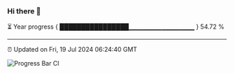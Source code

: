 ### Hi there 👋

⏳ Year progress { ████████████████▁▁▁▁▁▁▁▁▁▁▁▁▁▁ } 54.72 %

---

⏰ Updated on Fri, 19 Jul 2024 06:24:40 GMT

![Progress Bar CI](https://github.com/liununu/liununu/workflows/Progress%20Bar%20CI/badge.svg)
